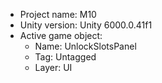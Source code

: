 <!-- UNITY CODE ASSIST INSTRUCTIONS START -->
- Project name: M10
- Unity version: Unity 6000.0.41f1
- Active game object:
  - Name: UnlockSlotsPanel
  - Tag: Untagged
  - Layer: UI
<!-- UNITY CODE ASSIST INSTRUCTIONS END -->